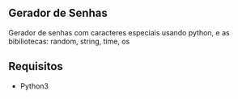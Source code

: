 ## Gerador de Senhas 

Gerador de senhas com caracteres especiais usando python, e as bibiliotecas: random, string, time, os

## Requisitos 
- Python3 

